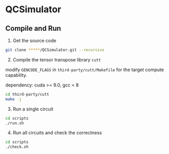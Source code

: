 # QCSimulator

## Compile and Run
1. Get the source code
```bash
git clone *****/QCSimulator.git --recursive
```

2. Compile the tensor transpose library `cutt`

modify `GENCODE_FLAGS` in `third-party/cutt/Makefile` for the target compute capability.

dependency: cuda >= 9.0, gcc < 8

```bash
cd third-party/cutt
make -j
```

3. Run a single circuit

```bash
cd scripts
./run.sh
```

4. Run all circuits and check the correctness
```bash
cd scripts
./check.sh
```
